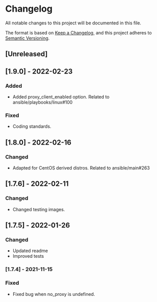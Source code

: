 # Changelog
All notable changes to this project will be documented in this file.

The format is based on [Keep a Changelog](https://keepachangelog.com/en/1.0.0/),
and this project adheres to [Semantic Versioning](https://semver.org/spec/v2.0.0.html).

## [Unreleased]

## [1.9.0] - 2022-02-23
### Added
- Added proxy_client_enabled option. Related to ansible/playbooks/linux#100

### Fixed
- Coding standards.

## [1.8.0] - 2022-02-16
### Changed
- Adapted for CentOS derived distros. Related to ansible/main#263

## [1.7.6] - 2022-02-11
### Changed
- Changed testing images.

## [1.7.5] - 2022-01-26
### Changed
- Updated readme
- Improved tests

### [1.7.4] - 2021-11-15
### Fixed
- Fixed bug when no_proxy is undefined.
